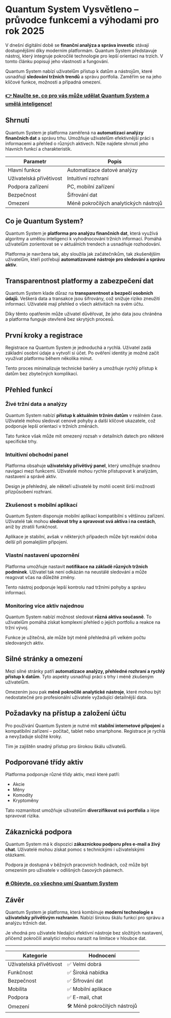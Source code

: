 # Quantum System Vysvětleno – průvodce funkcemi a výhodami pro rok 2025
   
V dnešní digitální době se **finanční analýza a správa investic** stávají dostupnějšími díky moderním platformám. Quantum System představuje nástroj, který integruje pokročilé technologie pro lepší orientaci na trzích. V tomto článku popisuji jeho vlastnosti a fungování.

Quantum System nabízí uživatelům přístup k datům a nástrojům, které usnadňují **sledování tržních trendů** a správu portfolia. Zaměřím se na jeho klíčové funkce, možnosti a případná omezení.

### [👉 Naučte se, co pro vás může udělat Quantum System a umělá inteligence!](https://tinyurl.com/2azrqwn7)
## Shrnutí  
Quantum System je platforma zaměřená na **automatizaci analýzy finančních dat** a správu trhu. Umožňuje uživatelům efektivnější práci s informacemi a přehled o různých aktivech. Níže najdete shrnutí jeho hlavních funkcí a charakteristik.

| Parametr               | Popis                                |
|-----------------------|------------------------------------|
| Hlavní funkce         | Automatizace datové analýzy         |
| Uživatelská přívětivost| Intuitivní rozhraní                  |
| Podpora zařízení      | PC, mobilní zařízení                 |
| Bezpečnost            | Šifrování dat                       |
| Omezení               | Méně pokročilých analytických nástrojů|

## Co je Quantum System?  
Quantum System je **platforma pro analýzu finančních dat**, která využívá algoritmy a umělou inteligenci k vyhodnocování tržních informací. Pomáhá uživatelům zorientovat se v aktuálních trendech a usnadňuje rozhodování.

Platforma je navržena tak, aby sloužila jak začátečníkům, tak zkušenějším uživatelům, kteří potřebují **automatizované nástroje pro sledování a správu aktiv**.

## Transparentnost platformy a zabezpečení dat  
Quantum System klade důraz na **transparentnost a bezpečí osobních údajů**. Veškerá data a transakce jsou šifrovány, což snižuje riziko zneužití informací. Uživatelé mají přehled o všech aktivitách na svém účtu.

Díky těmto opatřením může uživatel důvěřovat, že jeho data jsou chráněna a platforma funguje otevřeně bez skrytých procesů.

## První kroky a registrace  
Registrace na Quantum System je jednoduchá a rychlá. Uživatel zadá základní osobní údaje a vytvoří si účet. Po ověření identity je možné začít využívat platformu během několika minut.

Tento proces minimalizuje technické bariéry a umožňuje rychlý přístup k datům bez zbytečných komplikací.

## Přehled funkcí  

### Živé tržní data a analýzy  
Quantum System nabízí **přístup k aktuálním tržním datům** v reálném čase. Uživatelé mohou sledovat cenové pohyby a další klíčové ukazatele, což podporuje lepší orientaci v tržních změnách.

Tato funkce však může mít omezený rozsah v detailních datech pro některé specifické trhy.

### Intuitivní obchodní panel  
Platforma obsahuje **uživatelsky přívětivý panel**, který umožňuje snadnou navigaci mezi funkcemi. Uživatelé mohou rychle přistupovat k analýzám, nastavení a správě aktiv.

Design je přehledný, ale někteří uživatelé by mohli ocenit širší možnosti přizpůsobení rozhraní.

### Zkušenost s mobilní aplikací  
Quantum System disponuje mobilní aplikací kompatibilní s většinou zařízení. Uživatelé tak mohou **sledovat trhy a spravovat svá aktiva i na cestách**, aniž by ztratili funkčnost.

Aplikace je stabilní, avšak v některých případech může být reakční doba delší při pomalejším připojení.

### Vlastní nastavení upozornění  
Platforma umožňuje nastavit **notifikace na základě různých tržních podmínek**. Uživatel tak není odkázán na neustálé sledování a může reagovat včas na důležité změny.

Tento nástroj podporuje lepší kontrolu nad tržními pohyby a správu informací.

### Monitoring více aktiv najednou  
Quantum System nabízí možnost sledovat **různá aktiva současně**. To uživatelům pomáhá získat komplexní přehled o jejich portfoliu a reakce na tržní vývoj.

Funkce je užitečná, ale může být méně přehledná při velkém počtu sledovaných aktiv.

## Silné stránky a omezení  
Mezi silné stránky patří **automatizace analýzy, přehledné rozhraní a rychlý přístup k datům**. Tyto aspekty usnadňují práci s trhy i méně zkušeným uživatelům.

Omezením jsou pak **méně pokročilé analytické nástroje**, které mohou být nedostatečné pro profesionální uživatele vyžadující detailnější data.

## Požadavky na přístup a založení účtu  
Pro používání Quantum System je nutné mít **stabilní internetové připojení** a kompatibilní zařízení – počítač, tablet nebo smartphone. Registrace je rychlá a nevyžaduje složité kroky.

Tím je zajištěn snadný přístup pro širokou škálu uživatelů.

## Podporované třídy aktiv  
Platforma podporuje různé třídy aktiv, mezi které patří:  
- Akcie  
- Měny  
- Komodity  
- Kryptoměny  

Tato rozmanitost umožňuje uživatelům **diverzifikovat svá portfolia** a lépe spravovat rizika.

## Zákaznická podpora  
Quantum System má k dispozici **zákaznickou podporu přes e-mail a živý chat**. Uživatelé mohou získat pomoc s technickými i uživatelskými otázkami.

Podpora je dostupná v běžných pracovních hodinách, což může být omezením pro uživatele v odlišných časových pásmech.

### [🔥 Objevte, co všechno umí Quantum System](https://tinyurl.com/2azrqwn7)
## Závěr  
Quantum System je platforma, která kombinuje **moderní technologie s uživatelsky přívětivým rozhraním**. Nabízí širokou škálu funkcí pro správu a analýzu tržních dat.

Je vhodná pro uživatele hledající efektivní nástroje bez složitých nastavení, přičemž pokročilí analytici mohou narazit na limitace v hloubce dat.

---

| Kategorie               | Hodnocení             |
|-------------------------|-----------------------|
| Uživatelská přívětivost | ✅ Velmi dobrá         |
| Funkčnost               | ✅ Široká nabídka      |
| Bezpečnost              | ✅ Šifrování dat       |
| Mobilita                | ✅ Mobilní aplikace    |
| Podpora                 | ✅ E-mail, chat        |
| Omezení                 | 🛠️ Méně pokročilých nástrojů |